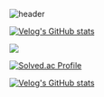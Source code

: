 ![header](https://capsule-render.vercel.app/api?text=Jungmin_Seo&animation=fadeIn&type=waving&color=gradient&customColorList=2)

[![Velog's GitHub stats](https://velog-readme-stats.vercel.app/api/badge?name=jmseo1204)](https://velog.io/@jmseo1204) 

<img src="https://img.shields.io/badge/Curriculum Vitae-cccccc?style=for-the-badge&logo=notion&logoColor=000000"/>

[](CV_241110.pdf)

[![Solved.ac Profile](http://mazassumnida.wtf/api/v2/generate_badge?boj=jmseo1204)](https://solved.ac/jmseo1204/)

<!--![Stats](https://github-readme-stats.vercel.app/api?username=jmseo1204&show_icons=true&theme=radical)-->

[![Velog's GitHub stats](https://velog-readme-stats.vercel.app/api?name=jmseo1204)](https://github.com/jmseo1204/velog-readme-stats)


